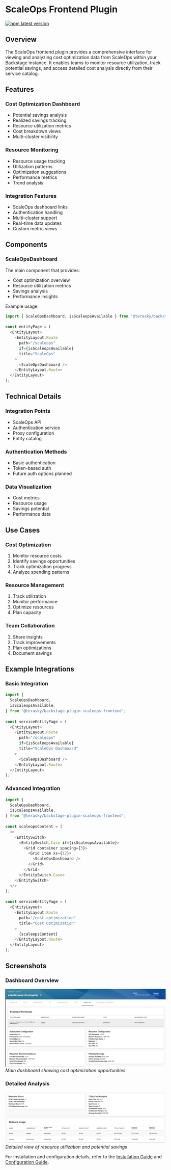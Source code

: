 # ScaleOps Frontend Plugin

[![npm latest version](https://img.shields.io/npm/v/@terasky/backstage-plugin-scaleops-frontend/latest.svg)](https://www.npmjs.com/package/@terasky/backstage-plugin-scaleops-frontend)

## Overview

The ScaleOps frontend plugin provides a comprehensive interface for viewing and analyzing cost optimization data from ScaleOps within your Backstage instance. It enables teams to monitor resource utilization, track potential savings, and access detailed cost analysis directly from their service catalog.

## Features

### Cost Optimization Dashboard
- Potential savings analysis
- Realized savings tracking
- Resource utilization metrics
- Cost breakdown views
- Multi-cluster visibility

### Resource Monitoring
- Resource usage tracking
- Utilization patterns
- Optimization suggestions
- Performance metrics
- Trend analysis

### Integration Features
- ScaleOps dashboard links
- Authentication handling
- Multi-cluster support
- Real-time data updates
- Custom metric views

## Components

### ScaleOpsDashboard
The main component that provides:  
- Cost optimization overview  
- Resource utilization metrics  
- Savings analysis  
- Performance insights  

Example usage:
```typescript
import { ScaleOpsDashboard, isScaleopsAvailable } from '@terasky/backstage-plugin-scaleops-frontend';

const entityPage = (
  <EntityLayout>
    <EntityLayout.Route 
      path="/scaleops" 
      if={isScaleopsAvailable}
      title="ScaleOps"
    >
      <ScaleOpsDashboard />
    </EntityLayout.Route>
  </EntityLayout>
);
```

## Technical Details

### Integration Points
- ScaleOps API
- Authentication service
- Proxy configuration
- Entity catalog

### Authentication Methods
- Basic authentication
- Token-based auth
- Future auth options planned

### Data Visualization
- Cost metrics
- Resource usage
- Savings potential
- Performance data

## Use Cases

### Cost Optimization
1. Monitor resource costs
2. Identify savings opportunities
3. Track optimization progress
4. Analyze spending patterns

### Resource Management
1. Track utilization
2. Monitor performance
3. Optimize resources
4. Plan capacity

### Team Collaboration
1. Share insights
2. Track improvements
3. Plan optimizations
4. Document savings

## Example Integrations

### Basic Integration
```typescript
import {
  ScaleOpsDashboard,
  isScaleopsAvailable,
} from '@terasky/backstage-plugin-scaleops-frontend';

const serviceEntityPage = (
  <EntityLayout>
    <EntityLayout.Route 
      path="/scaleops" 
      if={isScaleopsAvailable}
      title="ScaleOps Dashboard"
    >
      <ScaleOpsDashboard />
    </EntityLayout.Route>
  </EntityLayout>
);
```

### Advanced Integration
```typescript
import {
  ScaleOpsDashboard,
  isScaleopsAvailable,
} from '@terasky/backstage-plugin-scaleops-frontend';

const scaleopsContent = (
  <>
    <EntitySwitch>
      <EntitySwitch.Case if={isScaleopsAvailable}>
        <Grid container spacing={3}>
          <Grid item xs={12}>
            <ScaleOpsDashboard />
          </Grid>
        </Grid>
      </EntitySwitch.Case>
    </EntitySwitch>
  </>
);

const serviceEntityPage = (
  <EntityLayout>
    <EntityLayout.Route 
      path="/cost-optimization" 
      title="Cost Optimization"
    >
      {scaleopsContent}
    </EntityLayout.Route>
  </EntityLayout>
);
```

## Screenshots

### Dashboard Overview
![ScaleOps Overview](../../../images/scaleops01.png)
*Main dashboard showing cost optimization opportunities*

### Detailed Analysis
![ScaleOps Details](../../../images/scaleops02.png)
*Detailed view of resource utilization and potential savings*

For installation and configuration details, refer to the [Installation Guide](./install.md) and [Configuration Guide](./configure.md).
